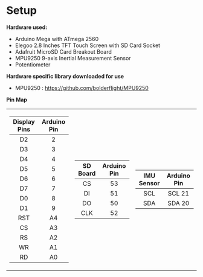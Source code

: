 Setup
=====

**Hardware used:**
- Arduino Mega with ATmega 2560
- Elegoo 2.8 Inches TFT Touch Screen with SD Card Socket
- Adafruit MicroSD Card Breakout Board
- MPU9250 9-axis Inertial Measurement Sensor
- Potentiometer

**Hardware specific library downloaded for use**
- MPU9250 : https://github.com/bolderflight/MPU9250


**Pin Map**

<p align="center">
<table>
<tr><td>

| Display Pins  	| Arduino Pin |
|:---:	          |:---:   	|
|       D2       	|   2    	|
|       D3       	|   3   	|
|       D4       	|   4   	|
|       D5       	|   5    	|
|       D6       	|   6   	|
|       D7       	|   7   	|
|       D0       	|   8    	|
|       D1       	|   9   	|
|       RST      	|   A4   	|
|       CS       	|   A3   	|
|       RS       	|   A2   	|
|       WR       	|   A1   	|
|       RD       	|   A0   	|

</td><td>

| SD Board  	| Arduino Pin |
|:---:	          |:---:   	|
|       CS       	|   53   	|
|       DI       	|   51  	|
|       DO       	|   50  	|
|       CLK      	|   52   	|

</td><td>

| IMU Sensor | Arduino Pin |
|:---:	          |:---:   	|
|       SCL       	|   SCL 21    	|
|       SDA       	|   SDA 20   	|
</td></tr> </table>

</p>

